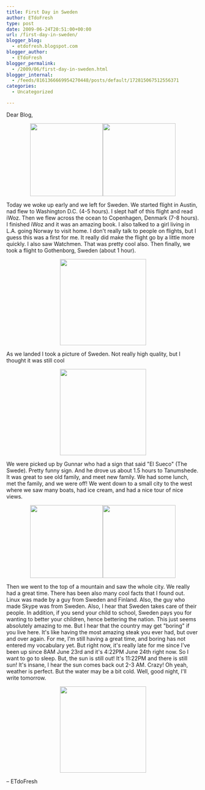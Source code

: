 ```yaml
---
title: First Day in Sweden
author: ETdoFresh
type: post
date: 2009-06-24T20:51:00+00:00
url: /first-day-in-sweden/
blogger_blog:
  - etdofresh.blogspot.com
blogger_author:
  - ETdoFresh
blogger_permalink:
  - /2009/06/first-day-in-sweden.html
blogger_internal:
  - /feeds/8161366669954270448/posts/default/172815067512556371
categories:
  - Uncategorized

---
```

Dear Blog,

<p align="center">
  <a href="http://lh6.ggpht.com/_yEPuIWl8ybE/SkKT9j0Nf7I/AAAAAAAAAM4/cOTy28TteJk/s1600/S6301661.JPG"><img src="http://lh6.ggpht.com/_yEPuIWl8ybE/SkKT9j0Nf7I/AAAAAAAAAM4/cOTy28TteJk/s288/S6301661.JPG" width="190" /></a><a href="http://lh6.ggpht.com/_yEPuIWl8ybE/SkKT9zwAhVI/AAAAAAAAANA/yGZKV7M_m1o/s1600/S6301666.JPG"><img src="http://lh6.ggpht.com/_yEPuIWl8ybE/SkKT9zwAhVI/AAAAAAAAANA/yGZKV7M_m1o/s288/S6301666.JPG" width="190" /></a>
</p>

Today we woke up early and we left for Sweden. We started flight in Austin, nad flew to Washington D.C. (4-5 hours). I slept half of this flight and read iWoz. Then we flew across the ocean to Copenhagen, Denmark (7-8 hours). I finished iWoz and it was an amazing book. I also talked to a girl living in L.A. going Norway to visit home. I don't really talk to people on flights, but I guess this was a first for me. It really did make the flight go by a little more quickly. I also saw Watchmen. That was pretty cool also. Then finally, we took a flight to Gothenborg, Sweden (about 1 hour).

<p align="center">
  <a href="http://lh5.ggpht.com/_yEPuIWl8ybE/SkKWh7Inp3I/AAAAAAAAANI/vIJNy-f0O0Y/s1600/S6301668.JPG"><img src="http://lh5.ggpht.com/_yEPuIWl8ybE/SkKWh7Inp3I/AAAAAAAAANI/vIJNy-f0O0Y/s288/S6301668.JPG" width="225" /></a>
</p>

As we landed I took a picture of Sweden. Not really high quality, but I thought it was still cool

<p align="center">
  <a href="http://lh4.ggpht.com/_yEPuIWl8ybE/SkKWiDEBGsI/AAAAAAAAANQ/WISWw4tvMp0/s1600/S6301670.JPG"><img src="http://lh4.ggpht.com/_yEPuIWl8ybE/SkKWiDEBGsI/AAAAAAAAANQ/WISWw4tvMp0/s288/S6301670.JPG" width="225" /></a>
</p>

We were picked up by Gunnar who had a sign that said "El Sueco" (The Swede). Pretty funny sign. And he drove us about 1.5 hours to Tanumshede. It was great to see old family, and meet new family. We had some lunch, met the family, and we were off! We went down to a small city to the west where we saw many boats, had ice cream, and had a nice tour of nice views.

<p align="center">
  <a href="http://lh4.ggpht.com/_yEPuIWl8ybE/SkKT9REgdMI/AAAAAAAAAMw/inKmMA3LfF0/s1600/DSCN0350.JPG"><img src="http://lh4.ggpht.com/_yEPuIWl8ybE/SkKT9REgdMI/AAAAAAAAAMw/inKmMA3LfF0/s288/DSCN0350.JPG" width="190" /></a><a href="http://lh6.ggpht.com/_yEPuIWl8ybE/SkKT9IlrX7I/AAAAAAAAAMo/ClHijHdyNDQ/s1600/DSCN0345.JPG"><img src="http://lh6.ggpht.com/_yEPuIWl8ybE/SkKT9IlrX7I/AAAAAAAAAMo/ClHijHdyNDQ/s288/DSCN0345.JPG" width="190" /></a>
</p>

Then we went to the top of a mountain and saw the whole city. We really had a great time. There has been also many cool facts that I found out. Linux was made by a guy from Sweden and Finland. Also, the guy who made Skype was from Sweden. Also, I hear that Sweden takes care of their people. In addition, if you send your child to school, Sweden pays you for wanting to better your children, hence bettering the nation. This just seems absolutely amazing to me. But I hear that the country may get "boring" if you live here. It's like having the most amazing steak you ever had, but over and over again. For me, I'm still having a great time, and boring has not entered my vocabulary yet. But right now, it's really late for me since I've been up since 8AM June 23rd and it's 4:22PM June 24th right now. So I want to go to sleep. But, the sun is still out! It's 11:22PM and there is still sun! It's insane, I hear the sun comes back out 2-3 AM. Crazy! Oh yeah, weather is perfect. But the water may be a bit cold. Well, good night, I'll write tomorrow.

<p align="center">
  <a href="http://lh3.ggpht.com/_yEPuIWl8ybE/SkKT8gvKJaI/AAAAAAAAAMg/8kGAzpH_AJw/s1600/DSC_0006.JPG"><img src="http://lh3.ggpht.com/_yEPuIWl8ybE/SkKT8gvKJaI/AAAAAAAAAMg/8kGAzpH_AJw/s288/DSC_0006.JPG" width="225" /></a>
</p>

&#8211; ETdoFresh